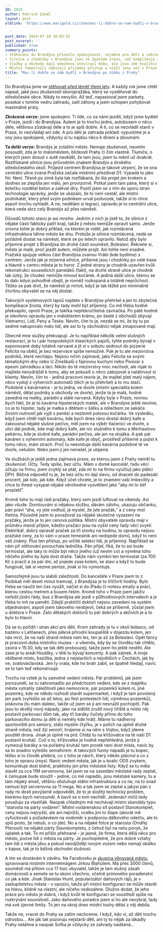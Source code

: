 ```yaml
---
ID: 2925
author: Patrick Zandl
layout: post
oldlink: 'https://www.marigold.cz/item/moc-li-dobre-se-nam-bydli-v-brandyse-po-uteku-z-prahy

  '
post_date: 2014-07-19 18:03:52
post_excerpt: ''
published: true
summary_points:
- Stěhování do Brandýsa přineslo spokojenost, zejména pro děti a zahradu.
- Silnice a chodníky v Brandýse jsou ve špatném stavu, což komplikuje život.
- Služby a obchody mají omezenou otevírací dobu, ale jsou zde kvalitní restaurace.
- Místní řemeslníci nabízejí příjemný přístup a nižší ceny než v Praze.
title: "Moc-li dobře se nám bydlí v Brandýse po útěku z Prahy"
---
```


<p>Do Brandýsa jsme se <a href="http://www.marigold.cz/item/konec-prahy-aneb-stehovani">stěhovali před téměř třemi lety</a>. A každý rok jsme chtěl napsat, jaké jsou zkušenosti skoropražáka, který se vystěhoval do středočeské obce. Nikdy to nevyšlo. Až teď, napastoval jsem parkety, posekal v tomhle vedru zahradu, zalil záhony a jsem schopen pohybovat maximálně prsty.</p>


<p><strong>Zkrácená verze:</strong> jsme spokojeni. Ti lidé, co za námi jezdili, když jsme bydleli v Praze, jezdí i do Brandýsa. Autem je to trochu jedno, autobusem o něco déle, většinou zůstávají déle a to je spíš dobře. A ti, co se nezvládli stavit v Praze, to nezvládají ani zde. A pro děti je zahrada poklad: vypustíme je a ony jsou spokojené, vždycky si tu najdou něco k divení a zkoumání.</p>
<!--more--><p><strong>Ta delší verze:</strong> Brandýs je zvláštní město. Nemaje zkušenost, neumím posoudit, zda je to maloměstem, blízkostí Prahy či čím vlastně. Tlumiče, o kterých jsem dosud v autě nevěděl, že tam jsou, jsem tu měnil už dvakrát. Roztřískané silnice jsou průvodním znakem Brandýs a širokého středočeského okolí. Průjezd centrem Brandýsa je takové utrpení, že se ona centrální ulice zvaná Pražská začala místními přezdívat D1. Vypadá to jako fór. Není. Těsně po zimě byla tak rozflákaná, že šla projet jen krokem a dodnes se zlepšila jen málo, jen provizorně. Potkal jsem tam pána, který si v kolečku rozdělal beton a zaléval díry. Pustil jsem se s ním do sporu stran technologie správky, jenže se ukázalo, že to není cestář, ale místní podnikatel, který před svým podnikem urval podvozek, takže si to chce aspoň trochu vyhladit. A ne, nedělám si legraci, opravdu je to centrální ulice, která vede skrz celý Brandýs až přes náměstí.</p>

<p>Důvodů tohoto stavu je asi mnoho. Jedním z nich je jistě to, že silnice z nějaké části fakticky patří kraji, takže ji město nemůže opravit samo. Jenže zrovna tohle je dobrý příklad, na kterém je vidět, jak rozmlácená infrastruktura táhne město ke dnu. Protože je silnice rozmlácená, nedá se pořádně dostat na náměstí, které se po letech opravilo. Natož aby bylo příjemné projet z Brandýsa do druhé části souměstí, Boleslavi. Řeknete si, město je malé, proč jezdit autem, můžete projít. Ani tohle není snadné. Pražská spojuje velkou část Brandýsa zvanou Vrábí (kde bydlíme) s centrem. Jenže jak je mizerná silnice, příšerné jsou i chodníky po celé trase a hlavně v centru města je to horor. Z jedné strany je chodník uzavřen kvůli rekonstrukci sousedících paneláků (fakt), na druhé straně ulice je chodník tak úzký, že chodec nemůže minout kočárek. A jediná další ulice, kterou se to dalo kdysi pohodlně obejít, je rovněž rozkopaná a totálně neprůchozí. Těžko se pak divit, že náměstí je mrtvé, když je tak těžké pro minimálně čtvrtinu obyvatel se na něj dostat.</p>

<p>Takových systémových lapsů najdete v Brandýse přehršel a jen to zbytečná komplikace života, který by tady mohl být příjemný. Co mě třeba hodně překvapilo, oproti Praze, je takřka nepřekročitelná zavíračka. Po páté hodině je otevřeno opravdu jen v málokterém krámu, po šesté z obchodů zbývají Vietnamci, Lidl, Peny a Tesko. Nevím, čím to je, nezdá se mi, že by tu po sedmé nakupovalo málo lidí, ale asi to ty obchodníci nějak zmapované mají.</p>

<p>Obecně mne služby překvapují. Je tu například několik velmi slušných restaurací, je tu i pár hospodských klasických pajzlů, tyhle podniky bývají v exponované doby totálně narvané a jít si v sobotu sednout do pizzerie Felicita na oběd, je bez rezervace spíše nemožné. Pak je tu ale mezivrstva podniků, které nechápu. Nejsou ničím zajímavé, jako Felicita se svými tématickými dny nebo U Zmeškalů s fajnovou kuchyní nebo Pivovar s epesní zahrádkou a lácí. Nikdo do té mezivrstvy moc nechodí, ale nijak to majitele nevydráždí k tomu, aby se pokusili o něco zabojovat a natáhnout si klienty. Nevím, čím to - jediná pracovní teorie je, že majitel platí malý nájem, něco vydojí z výherních automatů (těch je tu přehršel) a to mu stačí. Podobně s kavárnama - je tu jedna, ve dvoře (místní specialita kolem náměstí, dělat podniky a obchody ve dvoře), jenže ta je malá, hodně zavedná na matky, parádní a stále narvaná. Kdyby byla v Praze, rovnou bych řekl, že je to kavárna hipsterských matek, ale v Brandýse ještě nevíme, co je to hipster, tady je matka s dítětem v šátku a oblečkem ze sekáče životní nutností jak vyjít s penězi a nezlomit poloosu kočárku. Ve výsledku, když jsem chtěl najít kavárnu, kde bych dnes ráno dostal dobrý kafe a zakousnul nějaké slušné pečivo, měl jsem na výběr tlačenici ve dvoře, o ulici dál podnik, kde mají dobrý kafe, ale nic slušného k tomu a Merhautovu pekárnu, kde je slušné kafe, parádní pečivo, ale jen na stojáka. A pak pár kaváren s výherními automaty, kde kafe je obyč, prostředí příšerné a pojíst k tomu něco, mám strach. Proč tu neexistuje další kavárna podobné té ve dvoře, netuším. Nebo jsem ji jen nenašel, je utajená.</p>

<p>Ve službách je ještě jedna zajímavá praxe, se kterou jsem z Prahy neměl tu zkušenost. Účty. Tedy spíše, bez účtu. Mám v domě kancelář, řadu věcí účtuju na firmu, jsem zvyklý se ptát, zda mi to na firmu vyúčtují jako plátci DPH. Běžná odpověď tu je, že bez účtu mi dají slevu, od dvaceti do padesáti procent, jak kdo, jak kde. Když účet chcete, je to znamení vaší imbecility a chce to ihned vysypat nějaké věrohodné vysvětlení jako “aby mi to šéf proplatil”.</p>

<p>Kromě toho tu mají rádi pražáky, který sem jezdí luftovat na víkendy. Asi jako všude. Domlouvám si nějakou službu, dávám zálohu, ukazuju občanku, pán praví “aha, vy jste vodtud, já myslel, že jste pražák,” a z ceny mizí třetina. Původně jsem to považoval za nějaké skutečné vysazení na pražáky, jenže je to jen cenová politika. Místní obyvatelé opravdu mají v průměru menší příjem, kdežto pražáci jsou na vyšší ceny řady věcí zvyklí. Elektrikář, dobrý opravář praček za tři stovky na hodinu, to opravdu nejsou pražské ceny, za to vám v praze řemeslník ani nedojede domů, když to není váš známý. Plus ten přístup, po určité selekci lidí, je příjemný. Například se nám při stěhování porouchala lednička. Pán přijel, říká, že to asi bude termostat, ale taky to může být něco jiného (už nevím co) a výměna toho něčeho jiného by byla dost drahá. Takže nám vymění ten termostat (za 700 Kč s prací) a za pár dní, až pojede zase kolem, se staví a když to bude fungovat, tak si vezme peníze, jinak si ho vymontuje.</p>

<p>Samozřejmě jsou tu slabší záležitosti. Do kanceláře v Praze jsem to z Podskalí měl deset minut tramvají, z Brandýsa je to třičtvrti hodiny. Bylo třeba se naučit ten čas využít, načíst si do iPadu či notesu emaily a práci, kterou cestou metrem a busem řeším. Kromě toho v Praze jsem jakživ neřešil jízdní řády, bus z Brandýsa ale jezdí v půlhodinových intervalech a je třeba to mít na paměti. Zdejší praktičtí doktoři nejsou zavedení na systém objednávání, aspoň jsem takového neobjevil, čeká se příšerně, zůstal jsem u doktora v Praze. Zato dětských doktorů tu pár dobrých a akčních je a to bylo to hlavní.</p>

<p>Dá se tu pořídit i stran akcí pro děti. Krom zahrady je tu v okolí ledasco, od bazénu v Letňanech, přes pěkná přírodní koupaliště v dojezdu kolem, jen nás mrzí, že na naší straně města není les, ten je až za Boleslaví. Opět fancy je pracovní doba místního muzea - o víkendu, kdy by se člověku tak chtělo, zavírá v 15:30, kdy se tak děti probouzejí, takže jsem ho ještě nestihl. Ale zase je tu areál Houštky, v létě tu bývají koncerty. A pak zámek. A moje oblíbené místo, bazilika, jedna z nejstarších a největších v Čechách, jak by ne, svatováclavská. Jen ty vrata, kde ho bratr zabil, se špatně hledají, navíc se to tam teď rekonstruuje.</p>

<p>Trochu na vztek je tu samotné vedení města. Pár problémů, jak jsem porozuměl, se tu nahromadilo po předchozím vedení, kde se z majetku města vytratily záležitosti jako nemocnice, pár pozemků kolem ní, jiné pozemky, kde se někdo rozhodl stavět supermarket, i když je tam povolený jen park (vyřešilo se až letos, po fest protestech lidí, výměnou pozemků), pískovna (tu mám daleko, takže už jsem se ji ani nesnažil pochopit). Pak jsou tu skvělý nový nápady, jako na sídlišti zrušit nový hřiště a místo něj postavit parkovací dům tak, aby tři baráky čučely přímo do toho parkovacího domu (a děti si neměly kde hrát). Máme tu nádherný sportoviště pro seniory, stálo myslím čtyřku, je v polích na úplně druhé straně města, než žijí senioři, hrajeme si na něm s Vojtou, když jdeme pouštět drona. Jinak je úplně na prd. Chtějí tu na křižovatce na té naší D1 postavit kruháč. Což o to, křižovatka je hodně nepřehledná, jenže ji vymezují baráky a na pořádný kruháč tam prostě není dost místa, navíc by se to snadno vyřešilo semaforem. A takových funny nápadů je tu kopec, těžko si to člověk přebírá, co z toho je návrh, který někdo plácnul a co z toho je opravu úmysl. Navíc vedení města, jak je u koalic ODS zvykem, komunikuje dost bídně, prakticky jen přes městské listy. Když se tu měla stavět za cca 11M serverovna, šel jsem se na zasedání městské rady zeptat, k čemupak bude sloužit - jediné, co mě napadlo, jsou městské kamery, tu a tam nějaký email, většinu obsluhuje státní infrastruktura a co ne, na to snad nemusí být serverovna za 11 mega. No a tak jsem se zeptal a jakýsi pán z rady mi dosti povýšeně odpověděl, že to je složitý technický problém, kterému bych nerozuměl. A bavit se o tom nechtěl. Jedenáct míčů tedy považuju za vlastňák. Naopak chladným mě nechávají místní skandály typu “starosta na párty vodáren”. Místní vodárenskou síť postavil Stavokomplet, ceny nejsou nejvyšší, ale ani nejnižší, vcelku jim to šlape (akorát mě vyfuckovali s požadavkem na vodoměr s podporou dálkového odečtu, ale to spíš proto, že netuší, o co jde). No a na nějaké fotce je starosta (Ondřej Přenosil) na nějaké párty Stavokompletu, z čehož byl na netu povyk, že úplatek a tak. To mi přišlo přehnané - je jasné, že firma, která dělá něco pro město, pozve lidi z města na párty. Je pochopitelné, že pro dobré vztahy tam lidi z města jdou a pokud neodjíždějí novým vozem nebo nemají obálku v kapse, tak je to běžná obchodní slušnost.</p>

<p>A tím se dostávám k závěru. Na Facebooku je <a href="https://www.facebook.com/groups/108744794316/">skupina věnovaná městu</a>, spravovaná místním internetmágem Jirkou Blahútem. Má přes 3000 členů, souměstí má přitom cca 17 tisíc obyvatel, takže je tam slušný zásah domácností a semele se tu skoro všechno, včetně primového poradenství co jak a kde. Jinak Stanislav Huml, popularizátor daňových rájů, je v zastupitelstvu města - v opozici, takže při místní konfiguraci se může stavět na hlavu, klidně na vlastní, ale ničeho nedosáhne. Dlužno dodat, že jeho práce pro město je dobrá, i když kvůli té konfiguraci se soustředí spíše na rozkrývání souvislostí. Jako daňového poradce jsem si ho ale nevybral, tady má své zjevné limity. To jen na okraj dnes módní touhy dělat z něj debila.</p>

<p>Takže ne, vracet do Prahy se zatím nechceme. I když, kdo ví, až děti trochu odrostou... Ale jak tak pozoruju nejstarší děti, ani ty to nějak za lákadly Prahy netáhne a naopak Sofka je vždycky ze zahrady nadšená...</p>